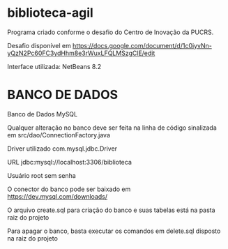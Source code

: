 # biblioteca-agil

Programa criado conforme o desafio do Centro de Inovação da PUCRS.

Desafio disponível em https://docs.google.com/document/d/1c0iyvNn-yQzN2Pc60FC3ydHhm8e3rWuxLFQLMSzgClE/edit

Interface utilizada: NetBeans 8.2

# BANCO DE DADOS

Banco de Dados MySQL

Qualquer alteração no banco deve ser feita na linha de código sinalizada em src/dao/ConnectionFactory.java

Driver utilizado com.mysql.jdbc.Driver

URL jdbc:mysql://localhost:3306/biblioteca

Usuário root sem senha

O conector do banco pode ser baixado em https://dev.mysql.com/downloads/

O arquivo create.sql para criação do banco e suas tabelas está na pasta raiz do projeto

Para apagar o banco, basta executar os comandos em delete.sql disposto na raiz do projeto
